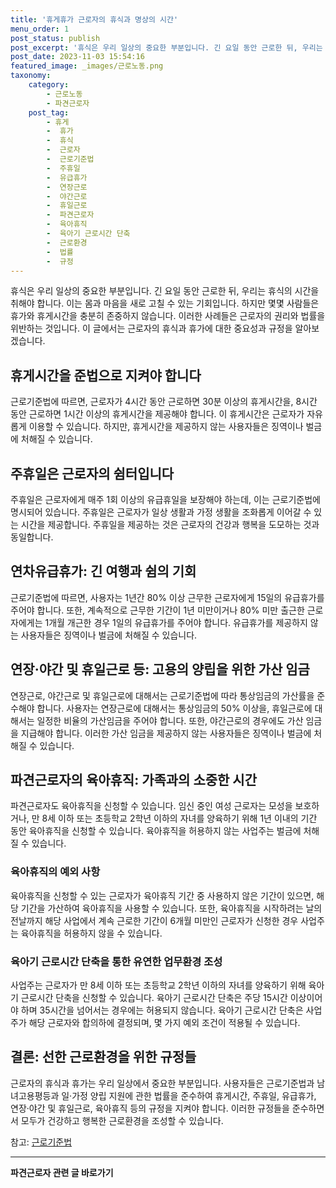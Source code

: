 ```yaml
---
title: '휴게휴가 근로자의 휴식과 명상의 시간'
menu_order: 1
post_status: publish
post_excerpt: '휴식은 우리 일상의 중요한 부분입니다. 긴 요일 동안 근로한 뒤, 우리는 휴식의 시간을 취해야 합니다. 이는 몸과 마음을 새로 고칠 수 있는 기회입니다. 하지만 몇몇 사람들은 휴가와 휴게시간을 충분히 존중하지 않습니다. 이러한 사례들은 근로자의 권리와 법률을 위반하는 것입니다. 이 글에서는 근로자의 휴식과 휴가에 대한 중요성과 규정을 알아보겠습니다.'
post_date: 2023-11-03 15:54:16
featured_image: _images/근로노동.png
taxonomy:
    category:
        - 근로노동
        - 파견근로자
    post_tag:
        - 휴게
        -  휴가
        -  휴식
        -  근로자
        -  근로기준법
        -  주휴일
        -  유급휴가
        -  연장근로
        -  야간근로
        -  휴일근로
        -  파견근로자
        -  육아휴직
        -  육아기 근로시간 단축
        -  근로환경
        -  법률
        -  규정
---
```



휴식은 우리 일상의 중요한 부분입니다. 긴 요일 동안 근로한 뒤, 우리는 휴식의 시간을 취해야 합니다. 이는 몸과 마음을 새로 고칠 수 있는 기회입니다. 하지만 몇몇 사람들은 휴가와 휴게시간을 충분히 존중하지 않습니다. 이러한 사례들은 근로자의 권리와 법률을 위반하는 것입니다. 이 글에서는 근로자의 휴식과 휴가에 대한 중요성과 규정을 알아보겠습니다.

## 휴게시간을 준법으로 지켜야 합니다
근로기준법에 따르면, 근로자가 4시간 동안 근로하면 30분 이상의 휴게시간을, 8시간 동안 근로하면 1시간 이상의 휴게시간을 제공해야 합니다. 이 휴게시간은 근로자가 자유롭게 이용할 수 있습니다. 하지만, 휴게시간을 제공하지 않는 사용자들은 징역이나 벌금에 처해질 수 있습니다.

## 주휴일은 근로자의 쉼터입니다
주휴일은 근로자에게 매주 1회 이상의 유급휴일을 보장해야 하는데, 이는 근로기준법에 명시되어 있습니다. 주휴일은 근로자가 일상 생활과 가정 생활을 조화롭게 이어갈 수 있는 시간을 제공합니다. 주휴일을 제공하는 것은 근로자의 건강과 행복을 도모하는 것과 동일합니다.

## 연차유급휴가: 긴 여행과 쉼의 기회
근로기준법에 따르면, 사용자는 1년간 80% 이상 근무한 근로자에게 15일의 유급휴가를 주어야 합니다. 또한, 계속적으로 근무한 기간이 1년 미만이거나 80% 미만 출근한 근로자에게는 1개월 개근한 경우 1일의 유급휴가를 주어야 합니다. 유급휴가를 제공하지 않는 사용자들은 징역이나 벌금에 처해질 수 있습니다.

## 연장·야간 및 휴일근로 등: 고용의 양립을 위한 가산 임금
연장근로, 야간근로 및 휴일근로에 대해서는 근로기준법에 따라 통상임금의 가산률을 준수해야 합니다. 사용자는 연장근로에 대해서는 통상임금의 50% 이상을, 휴일근로에 대해서는 일정한 비율의 가산임금을 주어야 합니다. 또한, 야간근로의 경우에도 가산 임금을 지급해야 합니다. 이러한 가산 임금을 제공하지 않는 사용자들은 징역이나 벌금에 처해질 수 있습니다.

## 파견근로자의 육아휴직: 가족과의 소중한 시간

파견근로자도 육아휴직을 신청할 수 있습니다. 임신 중인 여성 근로자는 모성을 보호하거나, 만 8세 이하 또는 초등학교 2학년 이하의 자녀를 양육하기 위해 1년 이내의 기간 동안 육아휴직을 신청할 수 있습니다. 육아휴직을 허용하지 않는 사업주는 벌금에 처해질 수 있습니다.

### 육아휴직의 예외 사항
육아휴직을 신청할 수 있는 근로자가 육아휴직 기간 중 사용하지 않은 기간이 있으면, 해당 기간을 가산하여 육아휴직을 사용할 수 있습니다. 또한, 육아휴직을 시작하려는 날의 전날까지 해당 사업에서 계속 근로한 기간이 6개월 미만인 근로자가 신청한 경우 사업주는 육아휴직을 허용하지 않을 수 있습니다.

### 육아기 근로시간 단축을 통한 유연한 업무환경 조성

사업주는 근로자가 만 8세 이하 또는 초등학교 2학년 이하의 자녀를 양육하기 위해 육아기 근로시간 단축을 신청할 수 있습니다. 육아기 근로시간 단축은 주당 15시간 이상이어야 하며 35시간을 넘어서는 경우에는 허용되지 않습니다. 육아기 근로시간 단축은 사업주가 해당 근로자와 합의하에 결정되며, 몇 가지 예외 조건이 적용될 수 있습니다.

## 결론: 선한 근로환경을 위한 규정들
근로자의 휴식과 휴가는 우리 일상에서 중요한 부분입니다. 사용자들은 근로기준법과 남녀고용평등과 일·가정 양립 지원에 관한 법률을 준수하여 휴게시간, 주휴일, 유급휴가, 연장·야간 및 휴일근로, 육아휴직 등의 규정을 지켜야 합니다. 이러한 규정들을 준수하면서 모두가 건강하고 행복한 근로환경을 조성할 수 있습니다.

참고: [근로기준법](https://www.law.go.kr/%ED%96%89%EB%B3%B5%EB%AC%B8%EA%B0%9C%EC%B2%B4/%EA%B7%BC%EB%A1%9C%EA%B8%B0%EC%A4%80%EB%B2%95)
<!-- wp:separator -->
<hr class="wp-block-separator has-alpha-channel-opacity"/>
<!-- /wp:separator -->

<!-- wp:group {"backgroundColor":"base","layout":{"type":"constrained"}} -->
<div class="wp-block-group has-base-background-color has-background"><!-- wp:paragraph {"align":"center","fontSize":"medium"} -->
<p class="has-text-align-center has-large-font-size"><strong>파견근로자 관련 글 바로가기</strong></p>
<!-- /wp:paragraph -->


<!-- wp:latest-posts
{"categories":[{"id":12664,"count":19,"description":"","link":"https://uknowlaw.com/category/%ed%8c%8c%ea%b2%ac%ea%b7%bc%eb%a1%9c%ec%9e%90/","name":"파견근로자","slug":"파견근로자","taxonomy":"category","parent":0,"meta":[],"_links":{"self":[{"href":"https://uknowlaw.com/wp-json/wp/v2/categories/12664"}],"collection":[{"href":"https://uknowlaw.com/wp-json/wp/v2/categories"}],"about":[{"href":"https://uknowlaw.com/wp-json/wp/v2/taxonomies/category"}],"wp:post_type":[{"href":"https://uknowlaw.com/wp-json/wp/v2/posts?categories=12664"}],"curies":[{"name":"wp","href":"https://api.w.org/{rel}","templated":true}]}}],"postsToShow":100,"excerptLength":28,"postLayout":"grid","columns":2,"featuredImageAlign":"left","featuredImageSizeSlug":"large","fontSize":"small"} /--></div>
<!-- /wp:group -->